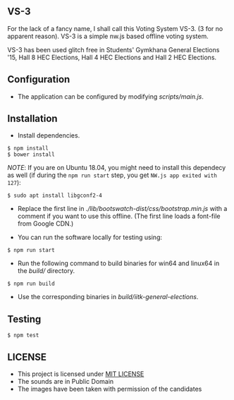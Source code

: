 VS-3
-----

For the lack of a fancy name, I shall call this Voting System VS-3. (3 for no apparent reason).
VS-3 is a simple nw.js based offline voting system.

VS-3 has been used glitch free in Students' Gymkhana General Elections '15, Hall 8 HEC Elections,
Hall 4 HEC Elections and Hall 2 HEC Elections.

Configuration
-------------

- The application can be configured by modifying *scripts/main.js*.

Installation
------------

- Install dependencies.

```shell
$ npm install
$ bower install
```

*NOTE*: If you are on Ubuntu 18.04, you might need to install this
dependecy as well (if during the `npm run start` step, you get
`NW.js app exited with 127`):

```
$ sudo apt install libgconf2-4
```

- Replace the first line in *./lib/bootswatch-dist/css/bootstrap.min.js* with a comment if you want to use this offline.
  (The first line loads a font-file from Google CDN.)

- You can run the software locally for testing using:

```shell
$ npm run start
```

- Run the following command to build binaries for win64 and linux64 in the *build/* directory.

```shell
$ npm run build
```

- Use the corresponding binaries in *build/iitk-general-elections*.

Testing
-------

```shell
$ npm test
```

LICENSE
-------

- This project is licensed under [MIT LICENSE](./LICENSE)
- The sounds are in Public Domain
- The images have been taken with permission of the candidates
